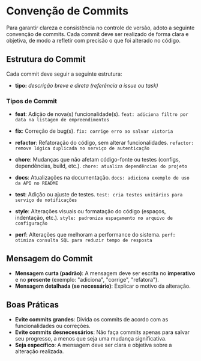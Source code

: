 # Convenção de Commits

Para garantir clareza e consistência no controle de versão, adoto a seguinte convenção de commits. Cada commit deve ser realizado de forma clara e objetiva, de modo a refletir com precisão o que foi alterado no código.

## Estrutura do Commit
Cada commit deve seguir a seguinte estrutura:
- **tipo:** *descrição breve e direta (referência a issue ou task)*

### Tipos de Commit

- **feat**: Adição de nova(s) funcionalidade(s).
`feat: adiciona filtro por data na listagem de empreendimentos`

- **fix**: Correção de bug(s).
`fix: corrige erro ao salvar vistoria`

- **refactor**: Refatoração do código, sem alterar funcionalidades.
`refactor: remove lógica duplicada no serviço de autenticação`

- **chore**: Mudanças que não afetam código-fonte ou testes (configs, dependências, build, etc.).
`chore: atualiza dependências do projeto`

- **docs**: Atualizações na documentação.
`docs: adiciona exemplo de uso da API no README`

- **test**: Adição ou ajuste de testes.
`test: cria testes unitários para serviço de notificações`

- **style**: Alterações visuais ou formatação do código (espaços, indentação, etc.).
`style: padroniza espaçamento no arquivo de configuração`

- **perf**: Alterações que melhoram a performance do sistema.
`perf: otimiza consulta SQL para reduzir tempo de resposta`

## Mensagem do Commit

- **Mensagem curta (padrão)**: A mensagem deve ser escrita no **imperativo** e no **presente** (exemplo: "adiciona", "corrige", "refatora").
- **Mensagem detalhada (se necessário)**: Explicar o motivo da alteração.

## Boas Práticas

- **Evite commits grandes**: Divida os commits de acordo com as funcionalidades ou correções.
- **Evite commits desnecessários**: Não faça commits apenas para salvar seu progresso, a menos que seja uma mudança significativa.
- **Seja específico**: A mensagem deve ser clara e objetiva sobre a alteração realizada.
